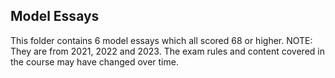## Model Essays

This folder contains 6 model essays which all scored 68 or higher. 
NOTE: They are from 2021, 2022 and 2023. The exam rules and content covered in the course may have changed over time.
